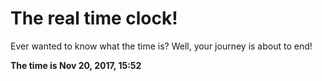 # The real time clock!

Ever wanted to know what the time is? Well, your journey is about to end!

**The time is Nov 20, 2017, 15:52**